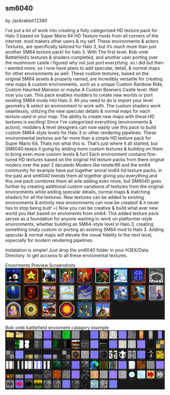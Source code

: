 ## sm6040

by Jackrabbit72380

I’ve put a lot of work into creating a fully categorized HD texture pack for Halo 3 based on Super Mario 64 HD Texture mods from all corners of the internet. mod makers other users & my self. These environments & actors Textures, are specifically tailored for Halo 3, but it’s much more than just another SM64 texture pack! for halo 3. With The first level. Bob-omb Battlefield’s textures & shaders completed, and another user porting over the mushroom castle i figured why not just port everything. so i did but then i wanted more, so I now have plans to add specular, detail, & normal maps for other environments as well. These custom textures, based on the original SM64 assets & properly named, are incredibly versatile for creating new maps & custom environments, such as a unique Custom Rainbow Ride, Custom Haunted Mansion or maybe A Custom Bowsers Castle level. Well now you can. This pack enables modders to create new worlds or port existing SM64 mods into Halo 3. All you need to do is import your level geometry & select an environment to work with. The custom shaders work seamlessly, utilizing the new specular details & normal maps for each texture used in your map.
The ability to create new maps with these HD textures is exciting! Since I’ve categorized everything (environments & actors), modders & level designers can now easily use this pack to build custom SM64-style levels for Halo 3 or other rendering pipelines. These environmental textures are far more than a simple HD texture pack for Super Mario 64. Thats not what this is. That’s just where it all started, but SM6040 keeps it going by adding more custom textures & building on them to bring even more custom levels & fun! Each environment contains fine-tuned HD textures based on the original Hd texture packs from there orignal moders over the past 2 decateds Moders like render96 and the sm64 community for example have put together sevral sm64 hd texture packs. in the past and sm6040 blends them all together giving you everything and this one pack combines them all wile adding even more, but SM6040 goes further by creating additional custom variations of textures from the original environments while adding specular details, normal maps & matching shaders for all the textures. New textures can be added to existing environments & entirely new environments can now be created! & it never has to stop being buit! =) Now you can be creative & build what ever new world you like! based on envioments from sm64. This added texture pack serves as a foundation for anyone wanting to work on platformer-style environments, whether building an SM64-style level in Halo 3, creating something totaly custom or porting an existing SM64 mod to Halo 3. Adding specular & normal maps will elevate the visual fidelity to the next level, especially for modern rendering pipelines.

Instalation is simple! Just drop the sm6040 folder in your H3EK/Data Directory.
to get accsess to all these enviomental textures.

Envorments Preview Screenshots
![Screenshot](https://github.com/jackrabbit72380/Ho4kmmm/blob/master/common/H3EK/data/sm6040/levels/envorments_preview.jpg)

Bob-omb battlefield envioment catagory example
![Screenshot](https://github.com/jackrabbit72380/Ho4kmmm/blob/master/common/H3EK/data/sm6040/levels/bob-omb%20battlefield%20envioment%20catagory%20example.jpg)










